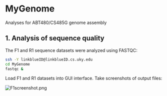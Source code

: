 # MyGenome
Analyses for ABT480/CS485G genome assembly

## 1. Analysis of sequence quality
The F1 and R1 sequence datasets were analyzed using FASTQC:
```bash
ssh -Y linkblueID@linkblueID.cs.uky.edu
cd MyGenome
fastqc &
```

Load F1 and R1 datasets into GUI interface.
Take screenshots of output files:

![F1screenshot.png](/data/F1screenshot.png)
